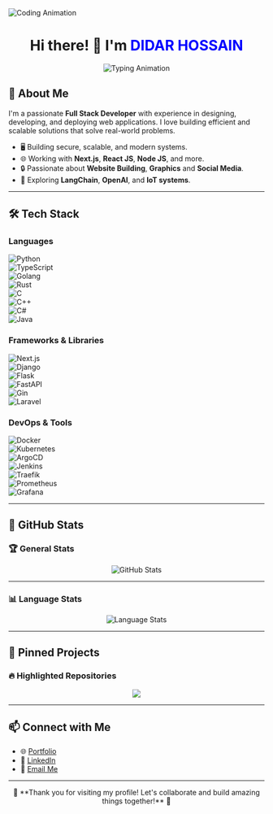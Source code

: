 <img src="https://www.google.com/url?sa=i&url=https%3A%2F%2Fwww.linkedin.com%2Fpulse%2Fnet-analyst-programmer-brussels-hybrid-12-months-finlay-chacksfield&psig=AOvVaw2WsglBB_u4sjqc2WgcAwFr&ust=1737287110084000&source=images&cd=vfe&opi=89978449&ved=0CBMQjRxqFwoTCMDrufuY_4oDFQAAAAAdAAAAABAE" alt="Coding Animation">

<div align="center">
<h1 align="center">Hi there! 👋 I'm <span style="color:blue">DIDAR HOSSAIN</span></h1>

<p align="center">
  <img src="https://readme-typing-svg.demolab.com?font=Fira+Code&pause=1000&color=FF0000&width=435&lines=Full+Stack+Developer;Tech+Enthusiast;Tech+Enthusiast;Social+Media+Specialist" alt="Typing Animation">
</p>
</div>

## 🌟 About Me  
I'm a passionate **Full Stack Developer** with experience in designing, developing, and deploying web applications. I love building efficient and scalable solutions that solve real-world problems.


- 🖥️ Building secure, scalable, and modern systems.
- 🌐 Working with **Next.js**, **React JS**, **Node JS**, and more.
- 🔒 Passionate about **Website Building**, **Graphics** and **Social Media**.
- 🚀 Exploring **LangChain**, **OpenAI**, and **IoT systems**.

---

## 🛠️ Tech Stack  

### Languages  
![Python](https://img.shields.io/badge/Python-FFD43B?style=for-the-badge&logo=python&logoColor=blue)  
![TypeScript](https://img.shields.io/badge/TypeScript-007ACC?style=for-the-badge&logo=typescript&logoColor=white)  
![Golang](https://img.shields.io/badge/Go-00ADD8?style=for-the-badge&logo=go&logoColor=white)  
![Rust](https://img.shields.io/badge/Rust-000000?style=for-the-badge&logo=rust&logoColor=white)  
![C](https://img.shields.io/badge/C-A8B9CC?style=for-the-badge&logo=c&logoColor=white)  
![C++](https://img.shields.io/badge/C%2B%2B-00599C?style=for-the-badge&logo=cplusplus&logoColor=white)  
![C#](https://img.shields.io/badge/C%23-239120?style=for-the-badge&logo=csharp&logoColor=white)  
![Java](https://img.shields.io/badge/Java-007396?style=for-the-badge&logo=java&logoColor=white)  

### Frameworks & Libraries  
![Next.js](https://img.shields.io/badge/Next.js-000?style=for-the-badge&logo=nextdotjs&logoColor=white)  
![Django](https://img.shields.io/badge/Django-092E20?style=for-the-badge&logo=django&logoColor=white)  
![Flask](https://img.shields.io/badge/Flask-000000?style=for-the-badge&logo=flask&logoColor=white)  
![FastAPI](https://img.shields.io/badge/FastAPI-009688?style=for-the-badge&logo=fastapi&logoColor=white)  
![Gin](https://img.shields.io/badge/Gin-00ADD8?style=for-the-badge&logo=go&logoColor=white)  
![Laravel](https://img.shields.io/badge/Laravel-FF2D20?style=for-the-badge&logo=laravel&logoColor=white)  

### DevOps & Tools  
![Docker](https://img.shields.io/badge/Docker-2496ED?style=for-the-badge&logo=docker&logoColor=white)  
![Kubernetes](https://img.shields.io/badge/Kubernetes-326CE5?style=for-the-badge&logo=kubernetes&logoColor=white)  
![ArgoCD](https://img.shields.io/badge/ArgoCD-FE4C36?style=for-the-badge&logo=argo&logoColor=white)  
![Jenkins](https://img.shields.io/badge/Jenkins-D24939?style=for-the-badge&logo=jenkins&logoColor=white)  
![Traefik](https://img.shields.io/badge/Traefik-FF9A00?style=for-the-badge&logo=traefik&logoColor=white)  
![Prometheus](https://img.shields.io/badge/Prometheus-E6522C?style=for-the-badge&logo=prometheus&logoColor=white)  
![Grafana](https://img.shields.io/badge/Grafana-F46800?style=for-the-badge&logo=grafana&logoColor=white)  

---

## 🌟 GitHub Stats  

### 🏆 General Stats  
<div align="center">
  <img src="https://github-readme-stats.vercel.app/api?username=expertdidar&show_icons=true&theme=radical" alt="GitHub Stats">
</div>

---

### 📊 Language Stats  
<div align="center">
  <img src="https://github-readme-stats.vercel.app/api/top-langs/?username=expertdidar&layout=donut" alt="Language Stats">
</div>

---

## 📌 Pinned Projects  

### 🔥 Highlighted Repositories  
<div align="center">
  <img src="https://expertdidar.github.io/CSS-Project-0/">
 </div>

---

## 📫 Connect with Me  

- 🌐 [Portfolio](https://expertdidar.com/)  
- 💼 [LinkedIn](https://www.linkedin.com/in/expertdidar/)  
- 📧 [Email Me](mailto:expertdidar@gmail.com)  

---

<p align="center">
  🚀 **Thank you for visiting my profile! Let's collaborate and build amazing things together!** 🚀
</p>
